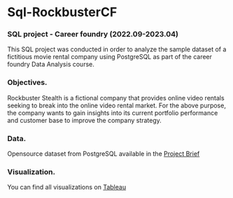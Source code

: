 # Sql-RockbusterCF
### **SQL project - Career foundry (2022.09-2023.04)**
This SQL project was conducted in order to analyze the sample dataset of a fictitious movie rental company using PostgreSQL as part of the career foundry Data Analysis course.

### **Objectives**.  

Rockbuster Stealth is a fictional company that provides online video rentals seeking to break into the online video rental market. For the above purpose, the company wants to gain insights into its current portfolio performance and customer base to improve the company strategy.

### **Data**.  

Opensource dataset from PostgreSQL available in the [Project Brief](https://images.careerfoundry.com/public/courses/data-immersion/A3/A3_Data_Project_Brief%20.pdf)

### **Visualization**. 

You can find all visualizations on [Tableau](https://public.tableau.com/app/profile/aruni.l.bandara/viz/3_10-PresentingSQLResultsRockbuster)
